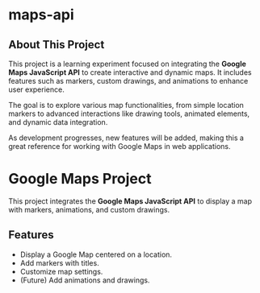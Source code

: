 # maps-api

## About This Project

This project is a learning experiment focused on integrating the **Google Maps JavaScript API** to create interactive and dynamic maps. It includes features such as markers, custom drawings, and animations to enhance user experience.

The goal is to explore various map functionalities, from simple location markers to advanced interactions like drawing tools, animated elements, and dynamic data integration.

As development progresses, new features will be added, making this a great reference for working with Google Maps in web applications.

# Google Maps Project

This project integrates the **Google Maps JavaScript API** to display a map with markers, animations, and custom drawings.

## Features
- Display a Google Map centered on a location.
- Add markers with titles.
- Customize map settings.
- (Future) Add animations and drawings.

